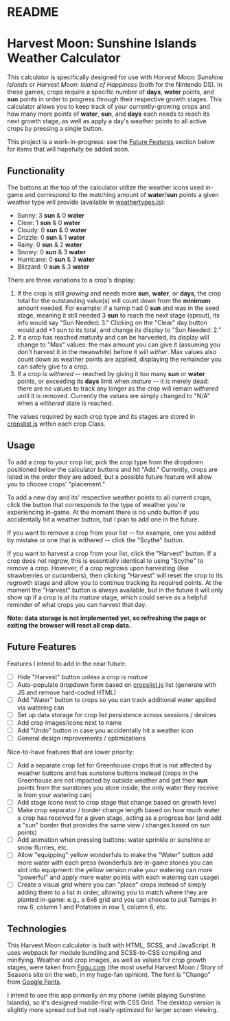# README

# Harvest Moon: Sunshine Islands Weather Calculator

This calculator is specifically designed for use with _Harvest Moon: Sunshine Islands_ or _Harvest Moon: Island of Happiness_ (both for the Nintendo DS). In these games, crops require a specific number of **days**, **water** points, and **sun** points in order to progress through their respective growth stages. This calculator allows you to keep track of your currently-growing crops and how many more points of **water**, **sun**, and **days** each needs to reach its next growth stage, as well as apply a day's weather points to all active crops by pressing a single button.

This project is a work-in-progress: see the [Future Features](#future-features) section below for items that will hopefully be added soon.

## Functionality

The buttons at the top of the calculator utilize the weather icons used in-game and correspond to the matching amount of **water**/**sun** points a given weather type will provide (available in [weathertypes.js](src/weathertypes.js)):

- Sunny: 3 **sun** & 0 **water**
- Clear: 1 **sun** & 0 **water**
- Cloudy: 0 **sun** & 0 **water**
- Drizzle: 0 **sun** & 1 **water**
- Rainy: 0 **sun** & 2 **water**
- Snowy: 0 **sun** & 3 **water**
- Hurricane: 0 **sun** & 3 **water**
- Blizzard: 0 **sun** & 3 **water**

There are three variations to a crop's display:

1. If the crop is still _growing_ and needs more **sun**, **water**, or **days**, the crop total for the outstanding value(s) will count down from the **minimum** amount needed. For example: if a turnip had 0 **sun** and was in the seed stage, meaning it still needed 3 **sun** to reach the next stage (sprout), its info would say "Sun Needed: 3." Clicking on the "Clear" day button would add +1 sun to its total, and change its display to "Sun Needed: 2."
2. If a crop has reached _maturity_ and can be harvested, its display will change to "Max" values: the max amount you can give it (assuming you don't harvest it in the meanwhile) before it will _wither_. Max values also count down as weather points are applied, displaying the remainder you can safely give to a crop.
3. If a crop is _withered_ -- reached by giving it too many **sun** or **water** points, or exceeding its **days** limit when _mature_ -- it is merely dead: there are no values to track any longer as the crop will remain _withered_ until it is removed. Currently the values are simply changed to "N/A" when a _withered_ state is reached.

The values required by each crop type and its stages are stored in [cropslist.js](src/cropslist.js) within each crop Class.

## Usage

To add a crop to your crop list, pick the crop type from the dropdown positioned below the calculator buttons and hit "Add." Currently, crops are listed in the order they are added, but a possible future feature will allow you to choose crops' "placement."

To add a new day and its' respective weather points to all current crops, click the button that corresponds to the type of weather you're experiencing in-game. At the moment there is no undo button if you accidentally hit a weather button, but I plan to add one in the future.

If you want to remove a crop from your list -- for example, one you added by mistake or one that is withered -- click the "Scythe" button.

If you want to harvest a crop from your list, click the "Harvest" button. If a crop does not regrow, this is essentially identical to using "Scythe" to remove a crop. However, if a crop regrows upon harvesting (like strawberries or cucumbers), then clicking "Harvest" will reset the crop to its regrowth stage and allow you to continue tracking its required points. At the moment the "Harvest" button is always available, but in the future it will only show up if a crop is at its _mature_ stage, which could serve as a helpful reminder of what crops you can harvest that day.

**Note: data storage is not implemented yet, so refreshing the page or exiting the browser will reset all crop data.**

## Future Features

Features I intend to add in the near future:

- [ ] Hide "Harvest" button unless a crop is _mature_
- [ ] Auto-populate dropdown form based on [cropslist.js](src/cropslist.js) list (generate with JS and remove hard-coded HTML)
- [ ] Add "Water" button to crops so you can track additional water applied via watering can
- [ ] Set up data storage for crop list persistence across sessions / devices
- [ ] Add crop images/icons next to name
- [ ] Add "Undo" button in case you accidentally hit a weather icon
- [ ] General design improvements / optimizations

Nice-to-have features that are lower priority:

- [ ] Add a separate crop list for Greenhouse crops that is not affected by weather buttons and has sunstone buttons instead (crops in the Greenhouse are not impacted by outside weather and get their **sun** points from the sunstones you store inside; the only water they receive is from your watering can)
- [ ] Add stage icons next to crop stage that change based on growth level
- [ ] Make crop separator / border change length based on how much water a crop has received for a given stage, acting as a progress bar (and add a "sun" border that provides the same view / changes based on sun points)
- [ ] Add animation when pressing buttons: water sprinkle or sunshine or snow flurries, etc.
- [ ] Allow "equipping" yellow wonderfuls to make the "Water" button add more water with each press (wonderfuls are in-game stones you can slot into equipment: the yellow version make your watering can more "powerful" and apply more water points with each watering can usage)
- [ ] Create a visual grid where you can "place" crops instead of simply adding them to a list in order, allowing you to match where they are planted in-game: e.g., a 6x6 grid and you can choose to put Turnips in row 6, column 1 and Potatoes in row 1, column 6, etc.

## Technologies

This Harvest Moon calculator is built with HTML, SCSS, and JavaScript. It uses webpack for module bundling and SCSS-to-CSS compiling and minifying. Weather and crop images, as well as values for crop growth stages, were taken from [Fogu.com](https://fogu.com/hm8/basics/weather.php) (the most useful Harvest Moon / Story of Seasons site on the web, in my huge-fan opinion). The font is "Chango" from [Google Fonts](https://fonts.google.com/specimen/Chango).

I intend to use this app primarily on my phone (while playing Sunshine Islands), so it's designed mobile-first with CSS Grid. The desktop version is slightly more spread out but not really optimized for larger screen viewing.
